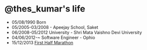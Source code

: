 @thes_kumar's life
===============

- 05/08/1990 Born
- 05/2005-03/2008 - Apeejay School, Saket
- 06/2008-05/2012 University - Shri Mata Vaishno Devi University
- 04/06/2012-~ Software Engineer - Ophio
- 15/12/2013 [First Half Marathon](http://j.mp/sk-marathan-1)
